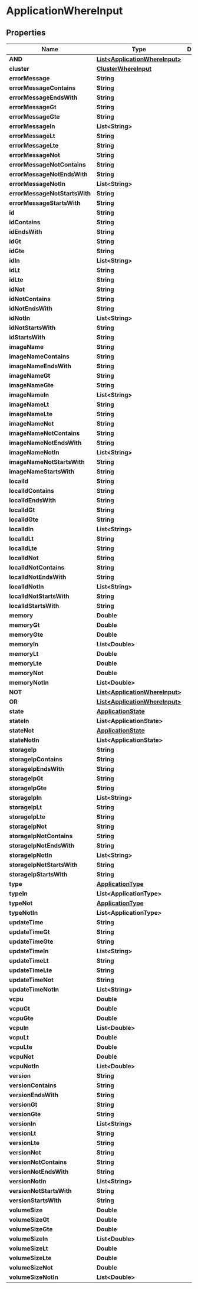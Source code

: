 

# ApplicationWhereInput


## Properties

Name | Type | Description | Notes
------------ | ------------- | ------------- | -------------
**AND** | [**List&lt;ApplicationWhereInput&gt;**](ApplicationWhereInput.md) |  |  [optional]
**cluster** | [**ClusterWhereInput**](ClusterWhereInput.md) |  |  [optional]
**errorMessage** | **String** |  |  [optional]
**errorMessageContains** | **String** |  |  [optional]
**errorMessageEndsWith** | **String** |  |  [optional]
**errorMessageGt** | **String** |  |  [optional]
**errorMessageGte** | **String** |  |  [optional]
**errorMessageIn** | **List&lt;String&gt;** |  |  [optional]
**errorMessageLt** | **String** |  |  [optional]
**errorMessageLte** | **String** |  |  [optional]
**errorMessageNot** | **String** |  |  [optional]
**errorMessageNotContains** | **String** |  |  [optional]
**errorMessageNotEndsWith** | **String** |  |  [optional]
**errorMessageNotIn** | **List&lt;String&gt;** |  |  [optional]
**errorMessageNotStartsWith** | **String** |  |  [optional]
**errorMessageStartsWith** | **String** |  |  [optional]
**id** | **String** |  |  [optional]
**idContains** | **String** |  |  [optional]
**idEndsWith** | **String** |  |  [optional]
**idGt** | **String** |  |  [optional]
**idGte** | **String** |  |  [optional]
**idIn** | **List&lt;String&gt;** |  |  [optional]
**idLt** | **String** |  |  [optional]
**idLte** | **String** |  |  [optional]
**idNot** | **String** |  |  [optional]
**idNotContains** | **String** |  |  [optional]
**idNotEndsWith** | **String** |  |  [optional]
**idNotIn** | **List&lt;String&gt;** |  |  [optional]
**idNotStartsWith** | **String** |  |  [optional]
**idStartsWith** | **String** |  |  [optional]
**imageName** | **String** |  |  [optional]
**imageNameContains** | **String** |  |  [optional]
**imageNameEndsWith** | **String** |  |  [optional]
**imageNameGt** | **String** |  |  [optional]
**imageNameGte** | **String** |  |  [optional]
**imageNameIn** | **List&lt;String&gt;** |  |  [optional]
**imageNameLt** | **String** |  |  [optional]
**imageNameLte** | **String** |  |  [optional]
**imageNameNot** | **String** |  |  [optional]
**imageNameNotContains** | **String** |  |  [optional]
**imageNameNotEndsWith** | **String** |  |  [optional]
**imageNameNotIn** | **List&lt;String&gt;** |  |  [optional]
**imageNameNotStartsWith** | **String** |  |  [optional]
**imageNameStartsWith** | **String** |  |  [optional]
**localId** | **String** |  |  [optional]
**localIdContains** | **String** |  |  [optional]
**localIdEndsWith** | **String** |  |  [optional]
**localIdGt** | **String** |  |  [optional]
**localIdGte** | **String** |  |  [optional]
**localIdIn** | **List&lt;String&gt;** |  |  [optional]
**localIdLt** | **String** |  |  [optional]
**localIdLte** | **String** |  |  [optional]
**localIdNot** | **String** |  |  [optional]
**localIdNotContains** | **String** |  |  [optional]
**localIdNotEndsWith** | **String** |  |  [optional]
**localIdNotIn** | **List&lt;String&gt;** |  |  [optional]
**localIdNotStartsWith** | **String** |  |  [optional]
**localIdStartsWith** | **String** |  |  [optional]
**memory** | **Double** |  |  [optional]
**memoryGt** | **Double** |  |  [optional]
**memoryGte** | **Double** |  |  [optional]
**memoryIn** | **List&lt;Double&gt;** |  |  [optional]
**memoryLt** | **Double** |  |  [optional]
**memoryLte** | **Double** |  |  [optional]
**memoryNot** | **Double** |  |  [optional]
**memoryNotIn** | **List&lt;Double&gt;** |  |  [optional]
**NOT** | [**List&lt;ApplicationWhereInput&gt;**](ApplicationWhereInput.md) |  |  [optional]
**OR** | [**List&lt;ApplicationWhereInput&gt;**](ApplicationWhereInput.md) |  |  [optional]
**state** | [**ApplicationState**](ApplicationState.md) |  |  [optional]
**stateIn** | **List&lt;ApplicationState&gt;** |  |  [optional]
**stateNot** | [**ApplicationState**](ApplicationState.md) |  |  [optional]
**stateNotIn** | **List&lt;ApplicationState&gt;** |  |  [optional]
**storageIp** | **String** |  |  [optional]
**storageIpContains** | **String** |  |  [optional]
**storageIpEndsWith** | **String** |  |  [optional]
**storageIpGt** | **String** |  |  [optional]
**storageIpGte** | **String** |  |  [optional]
**storageIpIn** | **List&lt;String&gt;** |  |  [optional]
**storageIpLt** | **String** |  |  [optional]
**storageIpLte** | **String** |  |  [optional]
**storageIpNot** | **String** |  |  [optional]
**storageIpNotContains** | **String** |  |  [optional]
**storageIpNotEndsWith** | **String** |  |  [optional]
**storageIpNotIn** | **List&lt;String&gt;** |  |  [optional]
**storageIpNotStartsWith** | **String** |  |  [optional]
**storageIpStartsWith** | **String** |  |  [optional]
**type** | [**ApplicationType**](ApplicationType.md) |  |  [optional]
**typeIn** | **List&lt;ApplicationType&gt;** |  |  [optional]
**typeNot** | [**ApplicationType**](ApplicationType.md) |  |  [optional]
**typeNotIn** | **List&lt;ApplicationType&gt;** |  |  [optional]
**updateTime** | **String** |  |  [optional]
**updateTimeGt** | **String** |  |  [optional]
**updateTimeGte** | **String** |  |  [optional]
**updateTimeIn** | **List&lt;String&gt;** |  |  [optional]
**updateTimeLt** | **String** |  |  [optional]
**updateTimeLte** | **String** |  |  [optional]
**updateTimeNot** | **String** |  |  [optional]
**updateTimeNotIn** | **List&lt;String&gt;** |  |  [optional]
**vcpu** | **Double** |  |  [optional]
**vcpuGt** | **Double** |  |  [optional]
**vcpuGte** | **Double** |  |  [optional]
**vcpuIn** | **List&lt;Double&gt;** |  |  [optional]
**vcpuLt** | **Double** |  |  [optional]
**vcpuLte** | **Double** |  |  [optional]
**vcpuNot** | **Double** |  |  [optional]
**vcpuNotIn** | **List&lt;Double&gt;** |  |  [optional]
**version** | **String** |  |  [optional]
**versionContains** | **String** |  |  [optional]
**versionEndsWith** | **String** |  |  [optional]
**versionGt** | **String** |  |  [optional]
**versionGte** | **String** |  |  [optional]
**versionIn** | **List&lt;String&gt;** |  |  [optional]
**versionLt** | **String** |  |  [optional]
**versionLte** | **String** |  |  [optional]
**versionNot** | **String** |  |  [optional]
**versionNotContains** | **String** |  |  [optional]
**versionNotEndsWith** | **String** |  |  [optional]
**versionNotIn** | **List&lt;String&gt;** |  |  [optional]
**versionNotStartsWith** | **String** |  |  [optional]
**versionStartsWith** | **String** |  |  [optional]
**volumeSize** | **Double** |  |  [optional]
**volumeSizeGt** | **Double** |  |  [optional]
**volumeSizeGte** | **Double** |  |  [optional]
**volumeSizeIn** | **List&lt;Double&gt;** |  |  [optional]
**volumeSizeLt** | **Double** |  |  [optional]
**volumeSizeLte** | **Double** |  |  [optional]
**volumeSizeNot** | **Double** |  |  [optional]
**volumeSizeNotIn** | **List&lt;Double&gt;** |  |  [optional]



